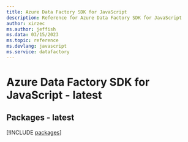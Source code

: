 ```yaml
---
title: Azure Data Factory SDK for JavaScript
description: Reference for Azure Data Factory SDK for JavaScript
author: xirzec
ms.author: jeffish
ms.data: 03/15/2023
ms.topic: reference
ms.devlang: javascript
ms.service: datafactory
---
```

# Azure Data Factory SDK for JavaScript - latest
## Packages - latest
[!INCLUDE [packages](data-factory-index.md)]